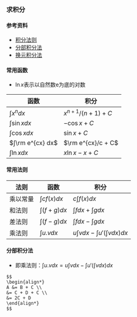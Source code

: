 ### 求积分

<script>
  MathJax = {
    tex: {
      inlineMath: [['$', '$'], ['\\(', '\\)']],
      displayMath: [["$$", "$$"], ["\\[", "\\]"]],
    },
    options: {
      skipHtmlTags: ['script', 'noscript', 'style', 'textarea', 'pre','code', 'a', 'annotation', 'annotation-xml']
    },
    svg: {
      fontCache: 'global'
    }
  };
</script>
<script id="MathJax-script" type=text/javascript src="../images/js/tex-mml-chtml.js"></script>

#### 参考资料
* [积分法则](https://www.shuxuele.com/calculus/integration-rules.html)
* [分部积分法](https://www.shuxuele.com/calculus/integration-by-parts.html)
* [换元积分法](https://www.shuxuele.com/calculus/integration-by-substitution.html)

#### 常用函数
* $\ln x$表示以自然数e为底的对数

| 函数               | 积分                  |
|------------------|---------------------|
| $∫x^n dx$        | $x^{n+1}/(n+1) + C$ |
| $∫\sin x dx$     | $-\cos x + C$       |
| $∫\cos x dx$     | $\sin x + C$        |
| $∫\rm e^{cx} dx$ | $\rm e^{cx}/c + C$  |
| $∫\ln x dx$      | $x\ln x - x + C$    |

#### 常用法则

| 法则   | 函数            | 积分                       |
|------|---------------|--------------------------|
| 乘以常量 | $∫cf(x) dx$   | $c∫f(x) dx$              |
| 和法则  | $∫(f + g) dx$ | $∫f dx + ∫g dx$          |
| 差法则  | $∫(f - g) dx$ | $∫f dx - ∫g dx$          |
| 乘法则  | $∫u.v dx$     | $u∫v dx - ∫u'(∫v dx) dx$ |

#### 分部积分法
* 即乘法则：$∫u.v dx = u∫v dx - ∫u'(∫v dx) dx$
```
$$
\begin{align*}
A &= B + C \\
&= C + D + C \\
&= 2C + D
\end{align*}
$$
```
